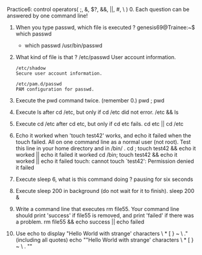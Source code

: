 Practice6: control operators( ;, &, $?, &&, ||, #, \ )
0. Each question can be answered by one command line!

1. When you type passwd, which file is executed ?
	genesis69@Trainee:~$ which passwd
	+ which passwd
	/usr/bin/passwd


2. What kind of file is that ?
	/etc/passwd
	User account information.

       /etc/shadow
       Secure user account information.

       /etc/pam.d/passwd
       PAM configuration for passwd.

 
3. Execute the pwd command twice. (remember 0.)
	pwd ; pwd


4. Execute ls after cd /etc, but only if cd /etc did not error.
	/etc && ls


5. Execute cd /etc after cd etc, but only if cd etc fails.
	cd etc || cd /etc
	
	
6. Echo it worked when 'touch test42' works, and echo it failed when the touch failed. All on one command line as a normal user (not root). Test this line in your home directory and in /bin/ .
	cd ; touch test42 && echo it worked || echo it failed
	it worked
	cd /bin; touch test42 && echo it worked || echo it failed
	touch: cannot touch `test42': Permission denied
	it failed
     
     
7. Execute sleep 6, what is this command doing ?
	pausing for six seconds


8. Execute sleep 200 in background (do not wait for it to finish).
	sleep 200 &


9. Write a command line that executes rm file55. Your command line should print 'success'
if file55 is removed, and print 'failed' if there was a problem.
	rm file55 && echo success || echo failed


10. Use echo to display "Hello World with strange' characters \ * [ } ~ \\ ." (including all quotes)
	echo \""Hello World with strange' characters \ * [ } ~ \\ . "\"
	
	
